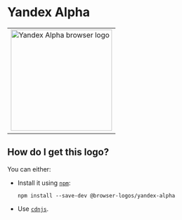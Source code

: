 # Yandex Alpha

<table>
    <tr height=240>
        <td>
            <a href="https://github.com/alrra/browser-logos/tree/26ea05bb012377c3306c511294be0fcb655aaa6b/src/yandex-alpha">
                <img width=230 src="https://raw.githubusercontent.com/alrra/browser-logos/26ea05bb012377c3306c511294be0fcb655aaa6b/src/yandex-alpha/yandex-alpha_512x512.png" alt="Yandex Alpha browser logo">
            </a>
        </td>
    </tr>
</table>

## How do I get this logo?

You can either:

* Install it using [`npm`][npm]:

  `npm install --save-dev @browser-logos/yandex-alpha`

* Use [`cdnjs`][cdnjs].

<!-- Link labels: -->

[cdnjs]: https://cdnjs.com/libraries/browser-logos
[npm]: https://www.npmjs.com/

